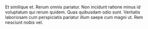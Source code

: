 Et similique et. Rerum omnis pariatur. Non incidunt ratione minus id voluptatum qui rerum quidem. Quas quibusdam odio sunt. Veritatis laboriosam cum perspiciatis pariatur illum saepe cum magni ut. Rem nesciunt nobis vel.